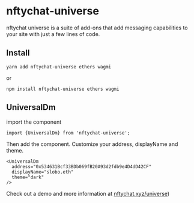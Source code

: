# nftychat-universe
nftychat universe is a suite of add-ons that add messaging
capabilities to your site with just a few lines of code.

## Install
```
yarn add nftychat-universe ethers wagmi
```
or
```
npm install nftychat-universe ethers wagmi
```

## UniversalDm
import the component
```
import {UniversalDm} from 'nftychat-universe';
```

Then add the component. Customize your address, displayName and theme.
```
<UniversalDm
  address="0x534631Bcf33BDb069fB20A93d2fdb9e4D4dD42CF"
  displayName="slobo.eth"
  theme="dark"
/>
```

Check out a demo and more information at [nftychat.xyz/universe](https://nftychat.xyz/universe))

